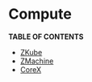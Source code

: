 # Compute

**TABLE OF CONTENTS**

- [ZKube](./zkube.md)
- [ZMachine](./zmachine.md)
- [CoreX](./corex.md)